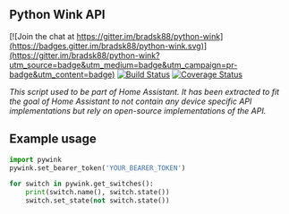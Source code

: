 Python Wink API
---------------

[![Join the chat at https://gitter.im/bradsk88/python-wink](https://badges.gitter.im/bradsk88/python-wink.svg)](https://gitter.im/bradsk88/python-wink?utm_source=badge&utm_medium=badge&utm_campaign=pr-badge&utm_content=badge) [![Build Status](https://travis-ci.org/bradsk88/python-wink.svg?branch=master)](https://travis-ci.org/bradsk88/python-wink)
[![Coverage Status](https://coveralls.io/repos/github/bradsk88/python-wink/badge.svg?branch=master)](https://coveralls.io/github/bradsk88/python-wink?branch=master)

_This script used to be part of Home Assistant. It has been extracted to fit
the goal of Home Assistant to not contain any device specific API implementations
but rely on open-source implementations of the API._

## Example usage

```python
import pywink
pywink.set_bearer_token('YOUR_BEARER_TOKEN')

for switch in pywink.get_switches():
    print(switch.name(), switch.state())
    switch.set_state(not switch.state())
```
